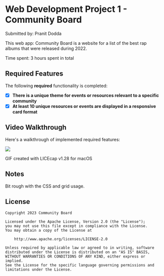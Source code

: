 # Web Development Project 1 - Community Board

Submitted by: Pranit Dodda

This web app: Community Board is a website for a list of the best rap albums that were released during 2022. 

Time spent: 3 hours spent in total

## Required Features

The following **required** functionality is completed:

- [x] **There is a unique theme for events or resources relevant to a specific community**
- [x] **At least 10 unique resources or events are displayed in a responsive card format**

## Video Walkthrough

Here's a walkthrough of implemented required features:

![](https://github.com/doddapranit/community-board/blob/main/community-board/src/assets/proj1.gif)

GIF created with LICEcap v1.28 for macOS

## Notes

Bit rough with the CSS and grid usage. 

## License

    Copyright 2023 Community Board

    Licensed under the Apache License, Version 2.0 (the "License");
    you may not use this file except in compliance with the License.
    You may obtain a copy of the License at

        http://www.apache.org/licenses/LICENSE-2.0

    Unless required by applicable law or agreed to in writing, software
    distributed under the License is distributed on an "AS IS" BASIS,
    WITHOUT WARRANTIES OR CONDITIONS OF ANY KIND, either express or implied.
    See the License for the specific language governing permissions and
    limitations under the License.

